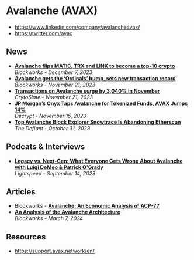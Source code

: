 # Avalanche (AVAX)

- https://www.linkedin.com/company/avalancheavax/
- https://twitter.com/avax
  
## News

- [**Avalanche flips MATIC, TRX and LINK to become a top-10 crypto**](https://blockworks.co/news/avax-flips-bch-matic-trx)
  <br/>_Blockworks - December 7, 2023_
- [**Avalanche gets the ‘Ordinals’ bump, sets new transaction record**](https://blockworks.co/news/avalanche-ordinals-asc20-transaction-record)
  <br/>_Blockworks - November 21, 2023_
- [**Transactions on Avalanche surge by 3,040% in November**](https://cryptoslate.com/transactions-on-avalanche-surge-by-3040-percent-in-november/)
  <br/>_CrytoSlate - November 21, 2023_
- [**JP Morgan’s Onyx Taps Avalanche for Tokenized Funds, AVAX Jumps 14%**](https://decrypt.co/206153/jp-morgan-onyx-avalanche-tokenized-funds-avax)
  <br/>_Decrypt - November 15, 2023_
- [**Top Avalanche Block Explorer Snowtrace Is Abandoning Etherscan**](https://thedefiant.io/top-avalanche-block-explorer-snowtrace-is-abandoning-etherscan)
  <br/>_The Defiant - October 31, 2023_

## Podcats & Interviews

- [**Legacy vs. Next-Gen: What Everyone Gets Wrong About Avalanche with Luigi DeMeo & Patrick O'Grady**](https://www.youtube.com/watch?v=-zqqVKT5SfE)
  <br/>_Lightspeed - September 14, 2023_

## Articles
- Blockworks - [**Avalanche: An Economic Analysis of ACP-77**](https://app.blockworksresearch.com/unlocked/avalanche-an-economic-analysis-of-acp-77)
- [**An Analysis of the Avalanche Architecture**](https://app.blockworksresearch.com/research/an-analysis-of-the-avalanche-s-architecture)
  <br/>_Blockworks - March 7, 2024_

## Resources

- https://support.avax.network/en/
